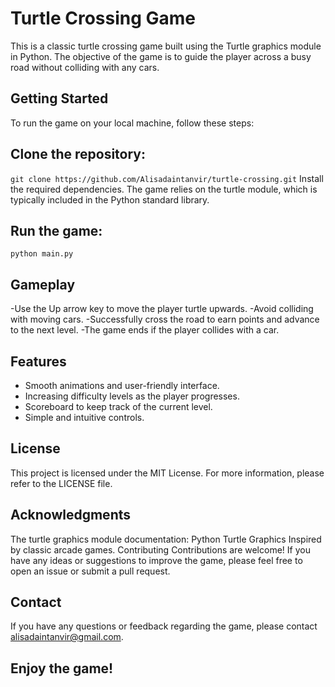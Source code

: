 # Turtle Crossing Game
This is a classic turtle crossing game built using the Turtle graphics module in Python. The objective of the game is to guide the player across a busy road without colliding with any cars.

## Getting Started
To run the game on your local machine, follow these steps:

## Clone the repository:
`git clone https://github.com/Alisadaintanvir/turtle-crossing.git`
Install the required dependencies. The game relies on the turtle module, which is typically included in the Python standard library.

## Run the game:
`python main.py`

## Gameplay
-Use the Up arrow key to move the player turtle upwards.
-Avoid colliding with moving cars.
-Successfully cross the road to earn points and advance to the next level.
-The game ends if the player collides with a car.

## Features
- Smooth animations and user-friendly interface.
- Increasing difficulty levels as the player progresses.
- Scoreboard to keep track of the current level.
- Simple and intuitive controls.

## License
This project is licensed under the MIT License. For more information, please refer to the LICENSE file.

## Acknowledgments
The turtle graphics module documentation: Python Turtle Graphics
Inspired by classic arcade games.
Contributing
Contributions are welcome! If you have any ideas or suggestions to improve the game, please feel free to open an issue or submit a pull request.

## Contact
If you have any questions or feedback regarding the game, please contact alisadaintanvir@gmail.com.

## Enjoy the game!
